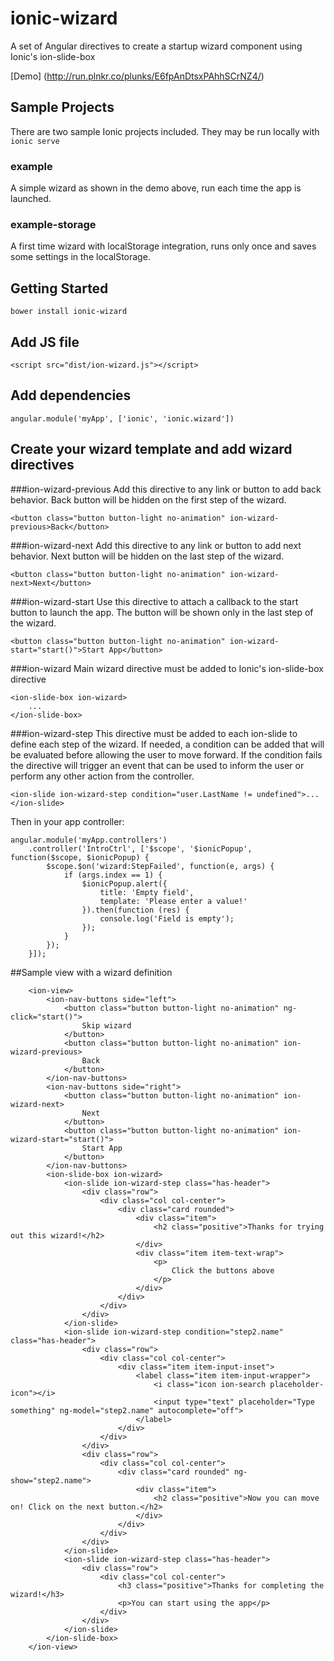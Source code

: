# ionic-wizard

A set of Angular directives to create a startup wizard component using Ionic's ion-slide-box

[Demo] (http://run.plnkr.co/plunks/E6fpAnDtsxPAhhSCrNZ4/)

## Sample Projects

There are two sample Ionic projects included. They may be run locally with `ionic serve`

### example

A simple wizard as shown in the demo above, run each time the app is launched.

### example-storage
 
A first time wizard with localStorage integration, runs only once and saves some settings in the localStorage.

## Getting Started

```
bower install ionic-wizard
```

## Add JS file
```
<script src="dist/ion-wizard.js"></script>
```

## Add dependencies
```
angular.module('myApp', ['ionic', 'ionic.wizard'])
```

## Create your wizard template and add wizard directives

###ion-wizard-previous
Add this directive to any link or button to add back behavior. Back button will be hidden on the first step of the wizard.

```
<button class="button button-light no-animation" ion-wizard-previous>Back</button>
```

###ion-wizard-next
Add this directive to any link or button to add next behavior. Next button will be hidden on the last step of the wizard.

```
<button class="button button-light no-animation" ion-wizard-next>Next</button>
```

###ion-wizard-start
Use this directive to attach a callback to the start button to launch the app. The button will be shown only
in the last step of the wizard.

```
<button class="button button-light no-animation" ion-wizard-start="start()">Start App</button>
```

###ion-wizard
Main wizard directive must be added to Ionic's ion-slide-box directive

```
<ion-slide-box ion-wizard>
    ...
</ion-slide-box>
```


###ion-wizard-step
This directive must be added to each ion-slide to define each step of the wizard. If needed, a condition can be added that will be
evaluated before allowing the user to move forward. If the condition fails the directive will trigger
an event that can be used to inform the user or perform any other action from the controller.

```
<ion-slide ion-wizard-step condition="user.LastName != undefined">...</ion-slide>
```

Then in your app controller:

```
angular.module('myApp.controllers')
    .controller('IntroCtrl', ['$scope', '$ionicPopup', function($scope, $ionicPopup) {
        $scope.$on('wizard:StepFailed', function(e, args) {
            if (args.index == 1) {
                $ionicPopup.alert({
                    title: 'Empty field',
                    template: 'Please enter a value!'
                }).then(function (res) {
                    console.log('Field is empty');
                });
            }
        });
    }]);
```

##Sample view with a wizard definition

```
    <ion-view>
        <ion-nav-buttons side="left">
            <button class="button button-light no-animation" ng-click="start()">
                Skip wizard
            </button>
            <button class="button button-light no-animation" ion-wizard-previous>
                Back
            </button>
        </ion-nav-buttons>
        <ion-nav-buttons side="right">
            <button class="button button-light no-animation" ion-wizard-next>
                Next
            </button>
            <button class="button button-light no-animation" ion-wizard-start="start()">
                Start App
            </button>
        </ion-nav-buttons>
        <ion-slide-box ion-wizard>
            <ion-slide ion-wizard-step class="has-header">
                <div class="row">
                    <div class="col col-center">
                        <div class="card rounded">
                            <div class="item">
                                <h2 class="positive">Thanks for trying out this wizard!</h2>
                            </div>
                            <div class="item item-text-wrap">
                                <p>
                                    Click the buttons above
                                </p>
                            </div>
                        </div>
                    </div>
                </div>
            </ion-slide>
            <ion-slide ion-wizard-step condition="step2.name" class="has-header">
                <div class="row">
                    <div class="col col-center">
                        <div class="item item-input-inset">
                            <label class="item item-input-wrapper">
                                <i class="icon ion-search placeholder-icon"></i>
                                <input type="text" placeholder="Type something" ng-model="step2.name" autocomplete="off">
                            </label>
                        </div>
                    </div>
                </div>
                <div class="row">
                    <div class="col col-center">
                        <div class="card rounded" ng-show="step2.name">
                            <div class="item">
                                <h2 class="positive">Now you can move on! Click on the next button.</h2>
                            </div>
                        </div>
                    </div>
                </div>
            </ion-slide>
            <ion-slide ion-wizard-step class="has-header">
                <div class="row">
                    <div class="col col-center">
                        <h3 class="positive">Thanks for completing the wizard!</h3>
                        <p>You can start using the app</p>
                    </div>
                </div>
            </ion-slide>
        </ion-slide-box>
    </ion-view>
```

